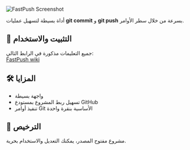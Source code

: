 ![FastPush Screenshot](https://d1wiki.vercel.app/assets/fastpush.png)


أداة بسيطة لتسهيل عمليات **git commit** و **git push** بسرعة من خلال سطر الأوامر.

## 📖 التثبيت والاستخدام

جميع التعليمات مذكورة في الرابط التالي:  
 [FastPush wiki](https://d1wiki.vercel.app/fastpush/)

## 🛠 المزايا
- واجهة بسيطة
- تسهيل ربط المشروع بمستودع GitHub
- تنفيذ أوامر Git الأساسية بنقرة واحدة

## 📄 الترخيص
مشروع مفتوح المصدر، يمكنك التعديل والاستخدام بحرية.
